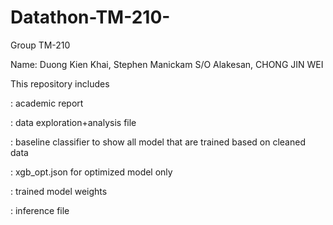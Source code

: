 # Datathon-TM-210-
Group TM-210

Name: Duong Kien Khai, Stephen Manickam S/O Alakesan, CHONG JIN WEI

This repository includes

: academic report

: data exploration+analysis file

: baseline classifier to show all model that are trained based on cleaned data

: xgb_opt.json for optimized model only

: trained model weights

: inference file
